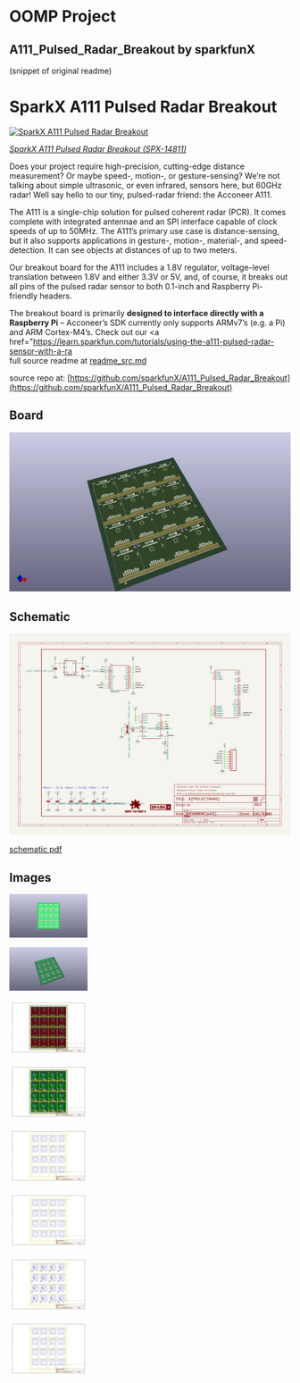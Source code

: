# OOMP Project  
## A111_Pulsed_Radar_Breakout  by sparkfunX  
  
(snippet of original readme)  
  
SparkX A111 Pulsed Radar Breakout  
========================================  
  
[![SparkX A111 Pulsed Radar Breakout](https://cdn.sparkfun.com//assets/parts/1/3/0/7/8/14811-A111_Pulsed_Radar_Breakout-05.jpg)](https://www.sparkfun.com/products/14811)  
  
[*SparkX  A111 Pulsed Radar Breakout (SPX-14811)*](https://www.sparkfun.com/products/14811)  
  
Does your project require high-precision, cutting-edge distance measurement? Or maybe speed-, motion-, or gesture-sensing? We’re not talking about simple ultrasonic, or even infrared, sensors here, but 60GHz radar! Well say hello to our tiny, pulsed-radar friend: the Acconeer A111.  
  
The A111 is a single-chip solution for pulsed coherent radar (PCR). It comes complete with integrated antennae and an SPI interface capable of clock speeds of up to 50MHz. The A111’s primary use case is distance-sensing, but it also supports applications in gesture-, motion-, material-, and speed-detection. It can see objects at distances of up to two meters.  
  
Our breakout board for the A111 includes a 1.8V regulator, voltage-level translation between 1.8V and either 3.3V or 5V, and, of course, it breaks out all pins of the pulsed radar sensor to both 0.1-inch and Raspberry Pi-friendly headers.  
  
The breakout board is primarily **designed to interface directly with a Raspberry Pi** – Acconeer’s SDK currently only supports ARMv7’s (e.g. a Pi) and ARM Cortex-M4’s. Check out our <a href="https://learn.sparkfun.com/tutorials/using-the-a111-pulsed-radar-sensor-with-a-ra  
  full source readme at [readme_src.md](readme_src.md)  
  
source repo at: [https://github.com/sparkfunX/A111_Pulsed_Radar_Breakout](https://github.com/sparkfunX/A111_Pulsed_Radar_Breakout)  
## Board  
  
[![working_3d.png](working_3d_600.png)](working_3d.png)  
## Schematic  
  
[![working_schematic.png](working_schematic_600.png)](working_schematic.png)  
  
[schematic pdf](working_schematic.pdf)  
## Images  
  
[![working_3D_bottom.png](working_3D_bottom_140.png)](working_3D_bottom.png)  
  
[![working_3D_top.png](working_3D_top_140.png)](working_3D_top.png)  
  
[![working_assembly_page_01.png](working_assembly_page_01_140.png)](working_assembly_page_01.png)  
  
[![working_assembly_page_02.png](working_assembly_page_02_140.png)](working_assembly_page_02.png)  
  
[![working_assembly_page_03.png](working_assembly_page_03_140.png)](working_assembly_page_03.png)  
  
[![working_assembly_page_04.png](working_assembly_page_04_140.png)](working_assembly_page_04.png)  
  
[![working_assembly_page_05.png](working_assembly_page_05_140.png)](working_assembly_page_05.png)  
  
[![working_assembly_page_06.png](working_assembly_page_06_140.png)](working_assembly_page_06.png)  

